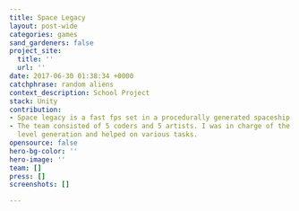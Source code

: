 ```yaml
---
title: Space Legacy
layout: post-wide
categories: games
sand_gardeners: false
project_site:
  title: ''
  url: ''
date: 2017-06-30 01:38:34 +0000
catchphrase: random aliens
context_description: School Project
stack: Unity
contribution:
- Space legacy is a fast fps set in a procedurally generated spaceship.
- The team consisted of 5 coders and 5 artists. I was in charge of the procedural
  level generation and helped on various tasks.
opensource: false
hero-bg-color: ''
hero-image: ''
team: []
press: []
screenshots: []

---
```

